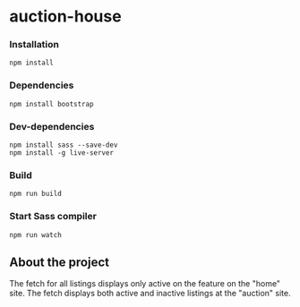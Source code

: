 # auction-house


### Installation
```
npm install
```
### Dependencies
```
npm install bootstrap
```
### Dev-dependencies
```
npm install sass --save-dev
npm install -g live-server
```
### Build
```
npm run build
```
### Start Sass compiler
```
npm run watch
```

## About the project
The fetch for all listings displays only active on the feature on the "home" site. The fetch displays both active and inactive listings at the "auction" site.
